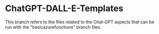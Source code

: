 # ChatGPT-DALL-E-Templates

This branch refers to the files related to the Chat-GPT aspects that can be run with the "basicazurefunctions" branch files.
